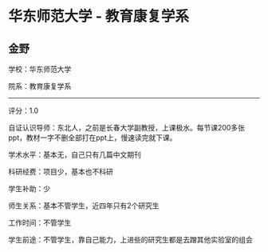 # 华东师范大学 - 教育康复学系

## 金野

学校：华东师范大学

院系：教育康复学系

* * *

评分：1.0

自证认识导师：东北人，之前是长春大学副教授，上课极水。每节课200多张ppt，教材一字不删全部打在ppt上，慢速读完就下课。

学术水平：基本无，自己只有几篇中文期刊

科研经费：项目少，基本也不科研

学生补助：少

师生关系：基本不管学生，近四年只有2个研究生

工作时间：不管学生

学生前途：不管学生，靠自己能力，上进些的研究生都是去蹭其他实验室的组会